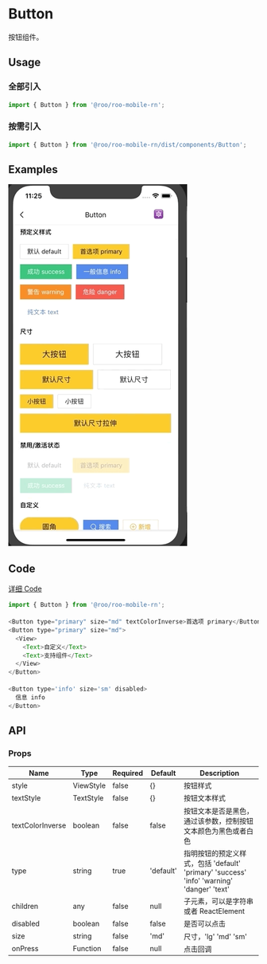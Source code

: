 # Button

按钮组件。

## Usage
### 全部引入

```js
import { Button } from '@roo/roo-mobile-rn';
```

### 按需引入
```js
import { Button } from '@roo/roo-mobile-rn/dist/components/Button';
```

## Examples

![image](../images/Button/1.gif)

## Code
[详细 Code](../../examples/Button/index.tsx)

```js
import { Button } from '@roo/roo-mobile-rn';

<Button type="primary" size="md" textColorInverse>首选项 primary</Button>
<Button type="primary" size="md">
  <View>
    <Text>自定义</Text>
    <Text>支持组件</Text>
  </View>
</Button>

<Button type='info' size='sm' disabled>
  信息 info
</Button>
```

## API
### Props

| Name | Type | Required | Default | Description |
| ---- | ---- | ---- | ---- | ---- |
| style | ViewStyle | false | {} | 按钮样式 |
| textStyle | TextStyle | false | {} | 按钮文本样式 |
| textColorInverse | boolean | false | false | 按钮文本是否是黑色，通过该参数，控制按钮文本颜色为黑色或者白色 |
| type | string | true | 'default' | 指明按钮的预定义样式，包括 'default' 'primary' 'success' 'info' 'warning' 'danger' 'text' |
| children | any | false | null | 子元素，可以是字符串或者 ReactElement |
| disabled | boolean | false | false | 是否可以点击 |
| size | string | false | 'md' | 尺寸，'lg' 'md' 'sm' |
| onPress | Function | false | null | 点击回调 |